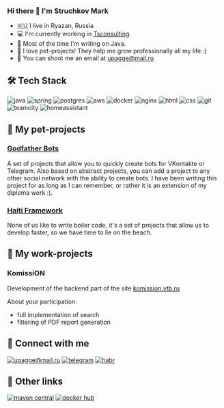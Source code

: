 ### Hi there 👋 I'm Struchkov Mark

* 🇷🇺 I live in Ryazan, Russia
* 💻 I'm currently working in [Tsconsulting](http://www.tsconsulting.com/).
* :robot: Most of the time I'm writing on Java.
* :rocket: I love pet-projects! They help me grow professionally all my life :)
* :email: You can shoot me an email at upagge@mail.ru


## 🛠 Tech Stack

![java](https://img.shields.io/badge/java%20-%23CC0000.svg?&style=for-the-badge&logo=java&logoColor=white) ![spring](https://img.shields.io/badge/spring%20-%2342B029.svg?&style=for-the-badge&logo=spring&logoColor=white) ![postgres](https://img.shields.io/badge/postgres-%23316192.svg?&style=for-the-badge&logo=postgresql&logoColor=white) ![aws](https://img.shields.io/badge/AWS%20-%23FF9900.svg?&style=for-the-badge&logo=amazon-aws&logoColor=white)  ![docker](https://img.shields.io/badge/docker%20-%23326ce5.svg?&style=for-the-badge&logo=docker&logoColor=white) ![nginx](https://img.shields.io/badge/nginx%20-%2342B029.svg?&style=for-the-badge&logo=nginx&logoColor=white) ![html](https://img.shields.io/badge/html%20-%23E34F26.svg?&style=for-the-badge&logo=html5&logoColor=white) ![css](https://img.shields.io/badge/css%20-%231572B6.svg?&style=for-the-badge&logo=css3&logoColor=white) ![git](https://img.shields.io/badge/git%20-%23F05033.svg?&style=for-the-badge&logo=git&logoColor=white) ![teamcity](https://img.shields.io/badge/teamcity%20-%232671E5.svg?&style=for-the-badge&logo=JetBrains&logoColor=white) ![homeassistant](https://img.shields.io/badge/homeassistant%20-%2341BDF5.svg?&style=for-the-badge&logo=home%20assistant&logoColor=white)

## 🐶 My pet-projects

### [Godfather Bots](https://github.com/Godfather-Bots)
A set of projects that allow you to quickly create bots for VKontakte or Telegram. Also based on abstract projects, you can add a project to any other social network with the ability to create bots. I have been writing this project for as long as I can remember, or rather it is an extension of my diploma work :).

### [Haiti Framework](https://github.com/haiti-projects)
None of us like to write boiler code, it's a set of projects that allow us to develop faster, so we have time to lie on the beach.

## 💼 My work-projects

### KomissiON
Development of the backend part of the site [komission.vtb.ru](https://komission.vtb.ru)

About your participation: 
* full implementation of search
* filtering of PDF report generation
   
   
## 🤝 Connect with me
[![upagge@mail.ru](https://img.shields.io/badge/upagge@mail.ru%20-%23E62B1E.svg?&style=for-the-badge&logo=mail.ru&logoColor=white)](mailto:upagge@mail.ru) [![telegram](https://img.shields.io/badge/uPagge%20-%231DA1F2.svg?&style=for-the-badge&logo=Telegram&logoColor=white)](https://t.me/upagge)
[![habr](https://img.shields.io/badge/Career%20Habr%20-%2377A2B6.svg?&style=for-the-badge&logo=habr&logoColor=white)](https://career.habr.com/upagge)

## 🔗 Other links
[![maven central](https://img.shields.io/badge/Maven%20Central%20-%2300BFFF.svg?&style=for-the-badge&logo=apache%20maven&logoColor=white)](https://mvnrepository.com/search?q=sadtech)
[![docker hub](https://img.shields.io/badge/Docker%20Hub%20-%2300BFFF.svg?&style=for-the-badge&logo=docker&logoColor=white)](https://hub.docker.com/u/upagge)

